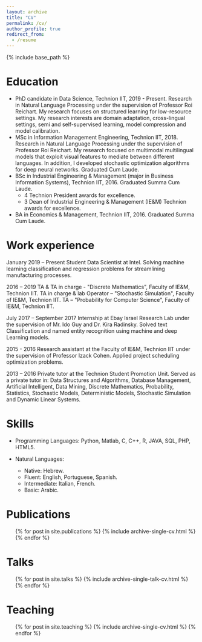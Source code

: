 ```yaml
---
layout: archive
title: "CV"
permalink: /cv/
author_profile: true
redirect_from:
  - /resume
---
```


{% include base_path %}

Education
======
* PhD candidate in Data Science, Technion IIT, 2019 - Present. Research in Natural Language Processing under the supervision of Professor Roi Reichart. My research focuses on structured learning for low-resource settings. My research interests are domain adaptation, cross-lingual settings, semi and self-supervised learning, model compression and model calibration.
* MSc in Information Management Engineering, Technion IIT, 2018. Research in Natural Language Processing under the supervision of Professor Roi Reichart. My research focused on multimodal multilingual models that exploit visual features to mediate between different languages. In addition, I developed stochastic optimization algorithms for deep neural networks. Graduated Cum Laude.
* BSc in Industrial Engineering & Management (major in Business Information Systems), Technion IIT, 2016. Graduated Summa Cum Laude.
  * 4 Technion President awards for excellence.
  * 3 Dean of Industrial Engineering & Management (IE&M) Technion awards for excellence.
* BA in Economics & Management, Technion IIT, 2016. Graduated Summa Cum Laude.

Work experience
======
January 2019 – Present
Student Data Scientist at Intel. Solving machine learning classification and regression problems for streamlining manufacturing processes.

2016 – 2019
TA & TA in charge - "Discrete Mathematics", Faculty of IE&M, Technion IIT.
TA in charge & lab Operator – "Stochastic Simulation", Faculty of IE&M, Technion IIT.
TA – "Probability for Computer Science", Faculty of IE&M, Technion IIT.

July 2017 – September 2017
Internship at Ebay Israel Research Lab under the supervision of Mr. Ido Guy and Dr. Kira Radinsky. Solved text Classification and named entity recognition using machine and deep Learning models. 

2015 - 2016
Research assistant at the Faculty of IE&M, Technion IIT under the supervision of Professor Izack Cohen. Applied project scheduling optimization problems.

2013 – 2016
Private tutor at the Technion Student Promotion Unit. Served as a private tutor in: Data Structures and Algorithms, Database Management, Artificial Intelligent, Data Mining, Discrete Mathematics, Probability, Statistics, Stochastic Models, Deterministic Models, Stochastic Simulation and Dynamic Linear Systems.

Skills
======
* Programming Languages: Python, Matlab, C, C++, R, JAVA, SQL, PHP, HTML5.

* Natural Languages:
  * Native: Hebrew.
  * Fluent: English, Portuguese, Spanish.
  * Intermediate: Italian, French.
  * Basic: Arabic.

Publications
======
  <ul>{% for post in site.publications %}
    {% include archive-single-cv.html %}
  {% endfor %}</ul>
  
Talks
======
  <ul>{% for post in site.talks %}
    {% include archive-single-talk-cv.html %}
  {% endfor %}</ul>
  
Teaching
======
  <ul>{% for post in site.teaching %}
    {% include archive-single-cv.html %}
  {% endfor %}</ul>
  
